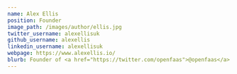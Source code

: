 ```yaml
---
name: Alex Ellis
position: Founder
image_path: /images/author/ellis.jpg
twitter_username: alexellisuk
github_username: alexellis
linkedin_username: alexellisuk
webpage: https://www.alexellis.io/
blurb: Founder of <a href="https://twitter.com/openfaas">@openfaas</a>. Open Source <a href="https://twitter.com/vmware">@vmware</a>.
---
```


